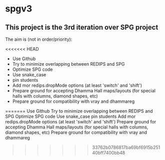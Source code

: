 # spgv3
## This project is the 3rd iteration over SPG project
The aim is (not in order/priority): 

<<<<<<< HEAD
- Use Github
- Try to minimize overlapping between REDIPS and SPG
- Optimize SPG code
- Use snake_case
- pin students
- Add mor redips.dropMode options (at least 'switch' and 'shift')
- Prepare ground for accepting Dhamma Hall maps/layouts (for special halls with columns, diamond shapes, etc)
- Prepare ground for compatibility with vray and dhammareg  
 
=======
Use Github
Try to minimize overlapping between REDIPS and SPG
Optimize SPG code
Use snake_case
pin students
Add mor redips.dropMode options (at least 'switch' and 'shift')
Prepare ground for accepting Dhamma Hall maps/layouts (for special halls with columns, diamond shapes, etc)
Prepare ground for compatibility with vray and dhammareg  
 
>>>>>>> 33762b0786817ba69bf6915b25140bff7400bb48
